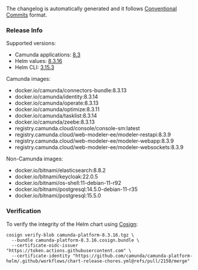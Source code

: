 The changelog is automatically generated and it follows [Conventional Commits](https://www.conventionalcommits.org/en/v1.0.0/) format.
<!-- generated by git-cliff -->
### Release Info

Supported versions:

- Camunda applications: [8.3](https://github.com/camunda/camunda-platform/releases?q=tag%3A8.3&expanded=true)
- Helm values: [8.3.16](https://artifacthub.io/packages/helm/camunda/camunda-platform/8.3.16#parameters)
- Helm CLI: [3.15.3](https://github.com/helm/helm/releases/tag/v3.15.3)

Camunda images:

- docker.io/camunda/connectors-bundle:8.3.13
- docker.io/camunda/identity:8.3.14
- docker.io/camunda/operate:8.3.13
- docker.io/camunda/optimize:8.3.11
- docker.io/camunda/tasklist:8.3.14
- docker.io/camunda/zeebe:8.3.13
- registry.camunda.cloud/console/console-sm:latest
- registry.camunda.cloud/web-modeler-ee/modeler-restapi:8.3.9
- registry.camunda.cloud/web-modeler-ee/modeler-webapp:8.3.9
- registry.camunda.cloud/web-modeler-ee/modeler-websockets:8.3.9

Non-Camunda images:

- docker.io/bitnami/elasticsearch:8.8.2
- docker.io/bitnami/keycloak:22.0.5
- docker.io/bitnami/os-shell:11-debian-11-r92
- docker.io/bitnami/postgresql:14.5.0-debian-11-r35
- docker.io/bitnami/postgresql:15.5.0

### Verification

To verify the integrity of the Helm chart using [Cosign](https://docs.sigstore.dev/signing/quickstart/):

```shell
cosign verify-blob camunda-platform-8.3.16.tgz \
  --bundle camunda-platform-8.3.16.cosign.bundle \
  --certificate-oidc-issuer "https://token.actions.githubusercontent.com" \
  --certificate-identity "https://github.com/camunda/camunda-platform-helm/.github/workflows/chart-release-chores.yml@refs/pull/2150/merge"
```
